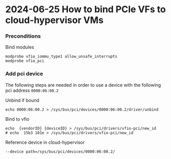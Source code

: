 2024-06-25 How to bind PCIe VFs to cloud-hypervisor VMs
===

### Preconditions

Bind modules
```
modprobe vfio_iommu_type1 allow_unsafe_interrupts
modprobe vfio_pci
```

### Add pci device
The following steps are needed in order to use a device with the following pci address `0000:06:00.2`

Unbind if bound
```
echo 0000:06:00.2 > /sys/bus/pci/devices/0000:06:00.2/driver/unbind
```

Bind to vfio
```
echo  {vendorID} {deviceID} > /sys/bus/pci/drivers/vfio-pci/new_id
# echo  15b3 101e > /sys/bus/pci/drivers/vfio-pci/new_id
```

Reference device in cloud-hypervisor
```
--device path=/sys/bus/pci/devices/0000:06:00.2/
```